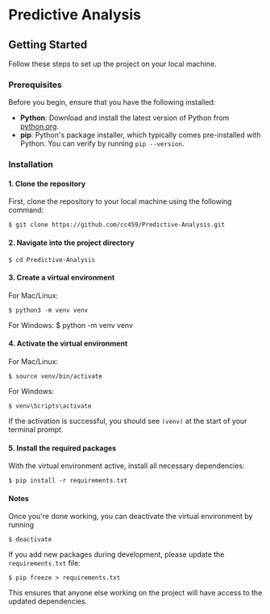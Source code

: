 # Predictive Analysis
## Getting Started

Follow these steps to set up the project on your local machine.

### Prerequisites

Before you begin, ensure that you have the following installed:

- **Python**: Download and install the latest version of Python from [python.org](https://www.python.org/downloads/).
- **pip**: Python's package installer, which typically comes pre-installed with Python. You can verify by running `pip --version`.

### Installation

#### 1. Clone the repository

First, clone the repository to your local machine using the following command:

```
$ git clone https://github.com/cc459/Predictive-Analysis.git
```

#### 2. Navigate into the project directory
```
$ cd Predictive-Analysis
```

#### 3. Create a virtual environment
For Mac/Linux:
```
$ python3 -m venv venv
```

For Windows:
$ python -m venv venv

#### 4. Activate the virtual environment
For Mac/Linux:
```
$ source venv/bin/activate
```

For Windows:
```
$ venv\Scripts\activate
```

If the activation is successful, you should see `(venv)` at the start of your terminal prompt.

#### 5. Install the required packages
With the virtual environment active, install all necessary dependencies:
```
$ pip install -r requirements.txt
```

#### Notes
Once you're done working, you can deactivate the virtual environment by running
```
$ deactivate
```

If you add new packages during development, please update the `requirements.txt` file:
```
$ pip freeze > requirements.txt
```
This ensures that anyone else working on the project will have access to the updated dependencies.






